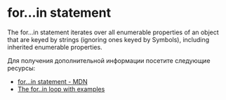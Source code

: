 # for...in statement

The for...in statement iterates over all enumerable properties of an object that are keyed by strings (ignoring ones keyed by Symbols), including inherited enumerable properties.

Для получения дополнительной информации посетите следующие ресурсы:

- [for...in statement - MDN](https://developer.mozilla.org/en-US/docs/Web/JavaScript/Reference/Statements/for...in)
- [The for..in loop with examples](https://javascript.info/object#forin)
